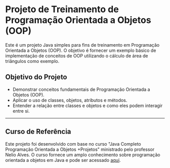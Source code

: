 # Projeto de Treinamento de Programação Orientada a Objetos (OOP)

Este é um projeto Java simples para fins de treinamento em Programação Orientada a Objetos (OOP). O objetivo é fornecer um exemplo básico de implementação de conceitos de OOP utilizando o cálculo de área de triângulos como exemplo.

## Objetivo do Projeto

- Demonstrar conceitos fundamentais de Programação Orientada a Objetos (OOP).
- Aplicar o uso de classes, objetos, atributos e métodos.
- Entender a relação entre classes e objetos e como eles podem interagir entre si.

---

## Curso de Referência

Este projeto foi desenvolvido com base no curso "Java Completo Programação Orientada a Objetos +Projetos" ministrado pelo professor Nelio Alves. O curso fornece um amplo conhecimento sobre programação orientada a objetos em Java e pode ser acessado [aqui](https://www.udemy.com/course/java-curso-completo/).